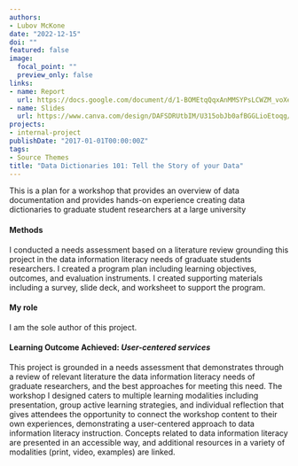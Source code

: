 ```yaml
---
authors:
- Lubov McKone
date: "2022-12-15"
doi: ""
featured: false
image:
  focal_point: ""
  preview_only: false
links:
- name: Report
  url: https://docs.google.com/document/d/1-BOMEtqQqxAnMMSYPsLCWZM_voXe_EwEBH64RIPgXSI/edit?usp=sharing
- name: Slides
  url: https://www.canva.com/design/DAFSDRUtbIM/U315obJb0afBGGLioEtoqg/edit?utm_content=DAFSDRUtbIM&utm_campaign=designshare&utm_medium=link2&utm_source=sharebutton
projects:
- internal-project
publishDate: "2017-01-01T00:00:00Z"
tags:
- Source Themes
title: "Data Dictionaries 101: Tell the Story of your Data"
---
```


This is a plan for a workshop that provides an overview of data documentation and provides hands-on experience creating data dictionaries to graduate student researchers at a large university

#### Methods

I conducted a needs assessment based on a literature review grounding this project in the data information literacy needs of graduate students researchers. I created a program plan including learning objectives, outcomes, and evaluation instruments. I created supporting materials including a survey, slide deck, and worksheet to support the program.

#### My role

I am the sole author of this project.

#### Learning Outcome Achieved: _User-centered services_

This project is grounded in a needs assessment that demonstrates through a review of relevant literature the data information literacy needs of graduate researchers, and the best approaches for meeting this need. The workshop I designed caters to multiple learning modalities including presentation, group active learning strategies, and individual reflection that gives attendees the opportunity to connect the workshop content to their own experiences, demonstrating a user-centered approach to data information literacy instruction. Concepts related to data information literacy are presented in an accessible way, and additional resources in a variety of modalities (print, video, examples) are linked.